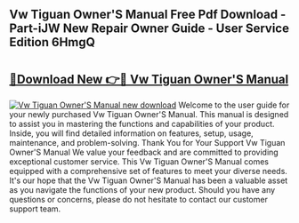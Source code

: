 ## Vw Tiguan Owner'S Manual Free Pdf Download - Part-iJW New Repair Owner Guide - User Service Edition 6HmgQ

# <h2><a href="http://bc98126.oget.top/?id=Vw+Tiguan+Owner%27S+Manual">🔗Download New 👉🔴 Vw Tiguan Owner'S Manual</a></h2>

[![Vw Tiguan Owner'S Manual new download](https://i.imgur.com/5g1atiW.png)](http://bc98126.oget.top/?id=Vw+Tiguan+Owner%27S+Manual)
Welcome to the user guide for your newly purchased Vw Tiguan Owner'S Manual. This manual is designed to assist you in mastering the functions and capabilities of your product. Inside, you will find detailed information on features, setup, usage, maintenance, and problem-solving. Thank You for Your Support Vw Tiguan Owner'S Manual We value your feedback and are committed to providing exceptional customer service. This Vw Tiguan Owner'S Manual comes equipped with a comprehensive set of features to meet your diverse needs. It's our hope that the Vw Tiguan Owner'S Manual has been a valuable asset as you navigate the functions of your new product. Should you have any questions or concerns, please do not hesitate to contact our customer support team.
